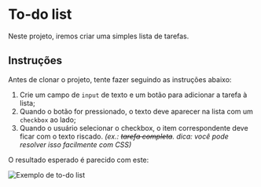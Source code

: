 # To-do list

Neste projeto, iremos criar uma simples lista de tarefas.

## Instruções

Antes de clonar o projeto, tente fazer seguindo as instruções abaixo:

1. Crie um campo de `input` de texto e um botão para adicionar a tarefa à lista;
2. Quando o botão for pressionado, o texto deve aparecer na lista com um `checkbox` ao lado;
3. Quando o usuário selecionar o checkbox, o item correspondente deve ficar com o texto riscado. _(ex.: ~~tarefa completa~~. dica: você pode resolver isso facilmente com CSS)_

O resultado esperado é parecido com este:

![Exemplo de to-do list](assets/exemplo.png)
